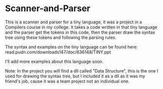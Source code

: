 # Scanner-and-Parser
This is a scanner and parser for a tiny language, it was a project in a Compilers course in my college.
It takes a code written in that tiny language and the parser get the tokens in this code, then the parser draw the syntax tree using these tokens and following the parsing rules.

The syntax and examples on the tiny language can be found here:
read.pudn.com/downloads147/doc/636148/TINY.ppt

I'll add more examples about this language soon.

Note: In the project you will find a dll called "Data Structure", this is the one I used for drawing the syntax tree, but I included it as a dll as it was my friend's job, cause it was a team project not an individual one.


